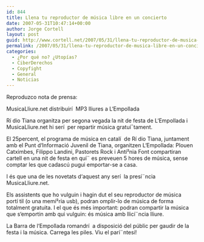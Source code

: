 ```yaml
---
id: 844
title: Llena tu reproductor de música libre en un concierto
date: 2007-05-31T10:47:14+00:00
author: Jorge Cortell
layout: post
guid: http://www.cortell.net/2007/05/31/llena-tu-reproductor-de-musica-libre-en-un-concierto/
permalink: /2007/05/31/llena-tu-reproductor-de-musica-libre-en-un-concierto/
categories:
  - ¿Por qué no? ¿Utopías?
  - CiberDerechos
  - Copyfight
  - General
  - Noticias
---
```

Reproduzco nota de prensa:

MusicaLliure.net distribuirí  MP3 lliures a L‘Empollada

Rí dio Tiana organitza per segona vegada la nit de festa de L‘Empollada i MusicaLliure.net hi serí  per repartir música gratuí¯tament.

El 25percent, el programa de música en catalí  de Rí dio Tiana, juntament amb el Punt d‘Informació Juvenil de Tiana, organitzen L‘Empollada: Plouen Catximbes, Filippo Landini, Pastorets Rock i Antí²nia Font compartiran cartell en una nit de festa en quí¨ es preveuen 5 hores de música, sense comptar les que cadascú pugui emportar-se a casa.

I és que una de les novetats d‘aquest any serí  la presí¨ncia MusicaLliure.net.
  
Els assistents que ho vulguin i hagin dut el seu reproductor de música portí til (o una memí²ria usb), podran omplir-lo de música de forma totalment gratuita. I el que és més important: podran compartir la música que s‘emportin amb qui vulguin: és música amb llicí¨ncia lliure.

La Barra de l‘Empollada romandrí  a disposició del públic per gaudir de la festa i la música. Carrega les piles. Viu el parí¨ntesi!
